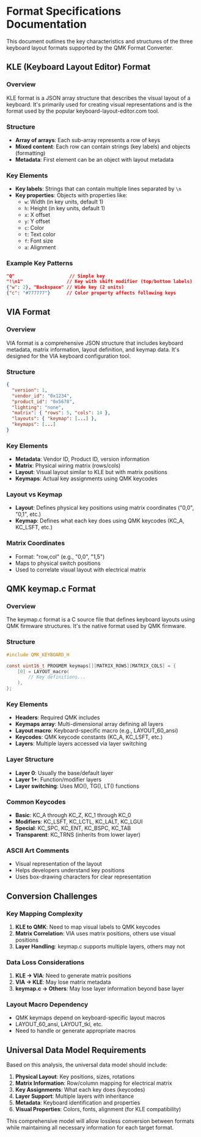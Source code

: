 # Format Specifications Documentation

This document outlines the key characteristics and structures of the three keyboard layout formats supported by the QMK Format Converter.

## KLE (Keyboard Layout Editor) Format

### Overview
KLE format is a JSON array structure that describes the visual layout of a keyboard. It's primarily used for creating visual representations and is the format used by the popular keyboard-layout-editor.com tool.

### Structure
- **Array of arrays**: Each sub-array represents a row of keys
- **Mixed content**: Each row can contain strings (key labels) and objects (formatting)
- **Metadata**: First element can be an object with layout metadata

### Key Elements
- **Key labels**: Strings that can contain multiple lines separated by `\n`
- **Key properties**: Objects with properties like:
  - `w`: Width (in key units, default 1)
  - `h`: Height (in key units, default 1)
  - `x`: X offset
  - `y`: Y offset
  - `c`: Color
  - `t`: Text color
  - `f`: Font size
  - `a`: Alignment

### Example Key Patterns
```json
"Q"                    // Simple key
"!\n1"                // Key with shift modifier (top/bottom labels)
{"w": 2}, "Backspace" // Wide key (2 units)
{"c": "#777777"}      // Color property affects following keys
```

## VIA Format

### Overview
VIA format is a comprehensive JSON structure that includes keyboard metadata, matrix information, layout definition, and keymap data. It's designed for the VIA keyboard configuration tool.

### Structure
```json
{
  "version": 1,
  "vendor_id": "0x1234",
  "product_id": "0x5678",
  "lighting": "none",
  "matrix": { "rows": 5, "cols": 14 },
  "layouts": { "keymap": [...] },
  "keymaps": [...]
}
```

### Key Elements
- **Metadata**: Vendor ID, Product ID, version information
- **Matrix**: Physical wiring matrix (rows/cols)
- **Layout**: Visual layout similar to KLE but with matrix positions
- **Keymaps**: Actual key assignments using QMK keycodes

### Layout vs Keymap
- **Layout**: Defines physical key positions using matrix coordinates ("0,0", "0,1", etc.)
- **Keymap**: Defines what each key does using QMK keycodes (KC_A, KC_LSFT, etc.)

### Matrix Coordinates
- Format: "row,col" (e.g., "0,0", "1,5")
- Maps to physical switch positions
- Used to correlate visual layout with electrical matrix

## QMK keymap.c Format

### Overview
The keymap.c format is a C source file that defines keyboard layouts using QMK firmware structures. It's the native format used by QMK firmware.

### Structure
```c
#include QMK_KEYBOARD_H

const uint16_t PROGMEM keymaps[][MATRIX_ROWS][MATRIX_COLS] = {
    [0] = LAYOUT_macro(
        // Key definitions...
    ),
};
```

### Key Elements
- **Headers**: Required QMK includes
- **Keymaps array**: Multi-dimensional array defining all layers
- **Layout macro**: Keyboard-specific macro (e.g., LAYOUT_60_ansi)
- **Keycodes**: QMK keycode constants (KC_A, KC_LSFT, etc.)
- **Layers**: Multiple layers accessed via layer switching

### Layer Structure
- **Layer 0**: Usually the base/default layer
- **Layer 1+**: Function/modifier layers
- **Layer switching**: Uses MO(), TG(), LT() functions

### Common Keycodes
- **Basic**: KC_A through KC_Z, KC_1 through KC_0
- **Modifiers**: KC_LSFT, KC_LCTL, KC_LALT, KC_LGUI
- **Special**: KC_SPC, KC_ENT, KC_BSPC, KC_TAB
- **Transparent**: KC_TRNS (inherits from lower layer)

### ASCII Art Comments
- Visual representation of the layout
- Helps developers understand key positions
- Uses box-drawing characters for clear representation

## Conversion Challenges

### Key Mapping Complexity
1. **KLE to QMK**: Need to map visual labels to QMK keycodes
2. **Matrix Correlation**: VIA uses matrix positions, others use visual positions
3. **Layer Handling**: keymap.c supports multiple layers, others may not

### Data Loss Considerations
1. **KLE → VIA**: Need to generate matrix positions
2. **VIA → KLE**: May lose matrix metadata
3. **keymap.c → Others**: May lose layer information beyond base layer

### Layout Macro Dependency
- QMK keymaps depend on keyboard-specific layout macros
- LAYOUT_60_ansi, LAYOUT_tkl, etc.
- Need to handle or generate appropriate macros

## Universal Data Model Requirements

Based on this analysis, the universal data model should include:

1. **Physical Layout**: Key positions, sizes, rotations
2. **Matrix Information**: Row/column mapping for electrical matrix
3. **Key Assignments**: What each key does (keycodes)
4. **Layer Support**: Multiple layers with inheritance
5. **Metadata**: Keyboard identification and properties
6. **Visual Properties**: Colors, fonts, alignment (for KLE compatibility)

This comprehensive model will allow lossless conversion between formats while maintaining all necessary information for each target format.
